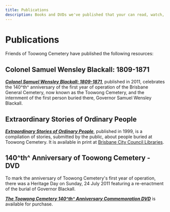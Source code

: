 ```yaml
---
title: Publications
description: Books and DVDs we've published that your can read, watch, borrow or buy
---
```


# Publications

Friends of Toowong Cemetery have published the following resources:
    
## Colonel Samuel Wensley Blackall: 1809-1871

***[Colonel Samuel Wensley Blackall: 1809-1871](../assets/documents/samuel-blackall.pdf)***, published in 2011, celebrates the 140^th^ anniversary of the first year of operation of the Brisbane General Cemetery, now known as the Toowong Cemetery, and the internment of the first person buried there, Governor Samuel Wensley Blackall.


## Extraordinary Stories of Ordinary People

***[Extraordinary Stories of Ordinary People](extraordinary-stories.md)***, published in 1999, is a compilation of stories, submitted by the public, about people buried at Toowong Cemetery. It is available in print at [Brisbane City Council Libraries](https://library-brisbane.ent.sirsidynix.net.au/client/en_AU/eLibCat/search/detailnonmodal/ent:$002f$002fSD_ILS$002f0$002fSD_ILS:120843/one). 

<!--
!!! question "Volunteer - share a family story"

    If you would like your family's story to be considered for inclusion in the next edition of *Extraordinary Stories of Ordinary People* or on this web site, please complete the **[Contribute a story](https://forms.gle/4f743ggeHM3BiY2c8)** form.
--> 

## 140^th^ Anniversary of Toowong Cemetery - DVD

To mark the anniversary of Toowong Cemetery's first year of operation, there was a Heritage Day on Sunday, 24 July 2011 featuring a re-enactment of the burial of Governor Blackall.

***[The Toowong Cemetery 140^th^ Anniversary Commemoration DVD](140-commemoration.md)*** is available for purchase.

<!--

## Toowong Cemetery Resource Manual: a guide for exploring the cemetery

Recommended for teachers of school groups visiting the cemetery. Available at [Brisbane City Council Libraries](https://library-brisbane.ent.sirsidynix.net.au/client/en_AU/eLibCat/search/detailnonmodal/ent:$002f$002fSD_ILS$002f0$002fSD_ILS:71596/one).
 
-->

<!--

## Toowong History Group Publications


    
The [Toowong History Group](https://www.toowong.au) was formed to celebrate the 100^th^ anniversary of the short‑lived Toowong Town (1903 – 1925) and to record some local memories before they were lost with the passing of generations. 

Their work has resulted in set of three books full of local history. 

1. Toowong: A Community’s History
2. Toowong: Tales of Toowong and early Brisbane
3. Toowong: 1863 – 2011 


## Toowong: A Community’s History

![](../assets/tales-of-toowong-and-early-brisbane.png){ width="30%" }

16 essays on Toowong, to mark 100 years since Toowong's proclamation as a Town. 

1. Aboriginal people of Toowong, *Arthur Palmer* 
2. The natural environment, *John Morison* 
3. The early years, *Margaret Deeth*
4. The built environment. Looking back at Toowong 1903, *Marilyn England*
5. Local government, *Judy Magub*
6. Toowong people, *Carol Hetherington and Jenny Bigge* 
7. The streets of Toowong, *John Kerr*
8. Toowong Cemetery, *Hilda Maclean and Prue Firth* 
9. A history of public transport in Toowong, *Bruce Sinclair*
10. Education, *Greg de Silva*
11. The Chinese in Toowong, *Marilyn England* 
12. Toowong parks, *Judy Magub*
13. Churches, *Helen Gregory*
14. Commerce in Toowong in the 1950s and 1960s, *John Bray*
15. Community groups, *Leigh Chamberlain* 
16. The built environment 2003, *Jim Maccormick*

[Buy Toowong: A Community’s History for $25](https://forms.gle/FXyHz2DMw4QfVN7A7){ .md-button .md-button--primary }



## Toowong: Tales of Toowong and early Brisbane

![](../assets/toowong-1863-2011.png){ width="30%" } 

This book contains the edited transcripts of talks on Queensland and local history, given by amateur and professional historians to Toowong History Group. Many of the images presented in the talks have been included.


Part 1. Coming to Queensland

- Early shipping and immigration to Queensland, *Dr. Rod McLeod*
- Descendants from three immigrant families. *Oral histories from Fay Sheriff, Malcolm Barrett, and Pat Wales*

Part 2. Heritage Houses

- etc...



[Buy Toowong: Tales of Toowong and early Brisbane for $25](https://forms.gle/FXyHz2DMw4QfVN7A7){ .md-button .md-button--primary }

## Toowong: 1863 – 2011

![](../assets/toowong-a-communitys-history.png){ width="30%" }



Insert overview and table of contents here. 

[Buy Toowong: 1863 – 2011 for $25](https://forms.gle/FXyHz2DMw4QfVN7A7){ .md-button .md-button--primary }

## Toowong History Book Collection

1. Toowong: A Community’s History
2. Toowong: Tales of Toowong and early Brisbane
3. Toowong: 1863 – 2011 

[Buy all 3 books for $60](https://forms.gle/FXyHz2DMw4QfVN7A7){ .md-button .md-button--primary }

-->
